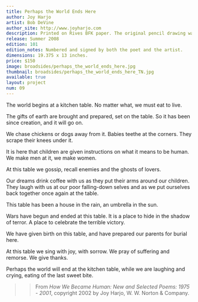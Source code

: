 ```yaml
---
title: Perhaps the World Ends Here
author: Joy Harjo
artist: Bob DeVine
author_site: http://www.joyharjo.com
description: Printed on Rives BFK paper. The original pencil drawing was scanned, reduced and printed digitally with a watercolor element added after printing. The text type is handset Gill Sans. The display type is Charlemagne, printed from a polymer plate. Both were printed using a Vandercook 219 proofing press.
release: Summer 2008
edition: 101
edition_notes: Numbered and signed by both the poet and the artist.
dimensions: 19.375 x 13 inches.
price: $150
image: broadsides/perhaps_the_world_ends_here.jpg
thumbnail: broadsides/perhaps_the_world_ends_here_TN.jpg
available: true
layout: project
num: 09
---
```


The world begins at a kitchen table. No matter what, we must eat to live.

The gifts of earth are brought and prepared, set on the table. So it has been since creation, and it will go on.

We chase chickens or dogs away from it. Babies teethe at the corners. They scrape their knees under it.

It is here that children are given instructions on what it means to be human.
We make men at it, we make women.

At this table we gossip, recall enemies and the ghosts of lovers.

Our dreams drink coffee with us as they put their arms around our children. They laugh with us at our poor falling-down selves and as we put ourselves back together once again at the table.

This table has been a house in the rain, an umbrella in the sun.

Wars have begun and ended at this table. It is a place to hide in the shadow of terror. A place to celebrate the terrible victory.

We have given birth on this table, and have prepared our parents for burial here.

At this table we sing with joy, with sorrow. We pray of suffering and remorse.
We give thanks.

Perhaps the world will end at the kitchen table, while we are laughing and
crying, eating of the last sweet bite.

>> From *How We Became Human: New and Selected Poems: 1975 - 2001*, copyright 2002 by Joy Harjo, W. W. Norton & Company.

